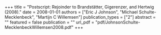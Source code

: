 +++
title = "Postscript: Rejoinder to Brandstätter, Gigerenzer, and Hertwig (2008)."
date = 2008-01-01
authors = ["Eric J Johnson", "Michael Schulte-Mecklenbeck", "Martijn C Willemsen"]
publication_types = ["2"]
abstract = ""
featured = false
publication = ""
url_pdf = "pdf/JohnsonSchulte-MecklenbeckWillemsen2008.pdf"
+++

